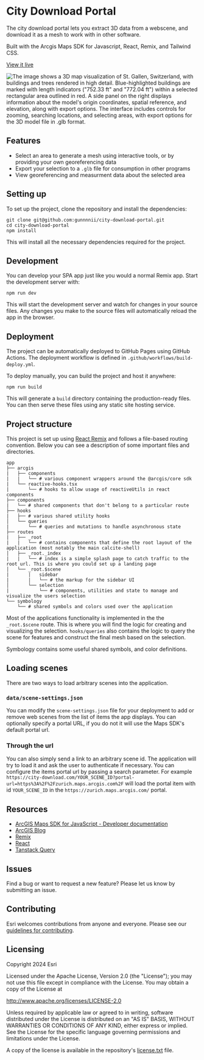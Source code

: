 # City Download Portal

The city download portal lets you extract 3D data from a webscene, and download it as a mesh to work with in other software.

Built with the Arcgis Maps SDK for Javascript, React, Remix, and Tailwind CSS.

[View it live](https://esri.github.io/city-download-portal/)

![The image shows a 3D map visualization of St. Gallen, Switzerland, with buildings and trees rendered in high detail. Blue-highlighted buildings are marked with length indicators ("752.33 ft" and "772.04 ft") within a selected rectangular area outlined in red. A side panel on the right displays information about the model's origin coordinates, spatial reference, and elevation, along with export options. The interface includes controls for zooming, searching locations, and selecting areas, with export options for the 3D model file in .glb format.](https://github.com/user-attachments/assets/15cb1550-4854-4853-8a66-6a995142efcd)

## Features

- Select an area to generate a mesh using interactive tools, or by providing your own georeferencing data
- Export your selection to a `.glb` file for consumption in other programs
- View georeferencing and measurment data about the selected area

## Setting up

To set up the project, clone the repository and install the dependencies:

```shell
git clone git@github.com:gunnnnii/city-download-portal.git
cd city-download-portal
npm install
```

This will install all the necessary dependencies required for the project.

## Development

You can develop your SPA app just like you would a normal Remix app. Start the development server with:

```shell
npm run dev
```

This will start the development server and watch for changes in your source files. Any changes you make to the source files will automatically reload the app in the browser.

## Deployment

The project can be automatically deployed to GitHub Pages using GitHub Actions. The deployment workflow is defined in `.github/workflows/build-deploy.yml`.

To deploy manually, you can build the project and host it anywhere:

```shell
npm run build
```

This will generate a `build` directory containing the production-ready files. You can then serve these files using any static site hosting service.

## Project structure

This project is set up using [React Remix](https://remix.run/) and follows a file-based routing convention. Below you can see a description of some important files and directories.

```
app
├── arcgis
|   ├── components
|   |   └── # various component wrappers around the @arcgis/core sdk
|   └── reactive-hooks.tsx
|       └── # hooks to allow usage of reactiveUtils in react components
├── components
|   └── # shared components that don't belong to a particular route
├── hooks
|   ├── # various shared utility hooks
│   └── queries
|       └── # queries and mutations to handle asynchronous state
├── routes
|   ├── _root
|   |   └── # contains components that define the root layout of the application (most notably the main calcite-shell)
│   ├── _root._index
|   |   └── # index is a simple splash page to catch traffic to the root url. This is where you could set up a landing page
│   └── _root.$scene
|       |   sidebar
|       |   └── # the markup for the sidebar UI
│       └── selection
|           └── # components, utilities and state to manage and visualize the users selection
└── symbology
    └── # shared symbols and colors used over the application
```

Most of the applications functionality is implemented in the the `_root.$scene` route. This is where you will find the logic for creating and visualizing the selection. `hooks/queries` also contains the logic to query the scene for features and construct the final mesh based on the selection.

Symbology contains some useful shared symbols, and color definitions.

## Loading scenes

There are two ways to load arbitrary scenes into the application.

### `data/scene-settings.json`

You can modify the `scene-settings.json` file for your deployment to add or remove web scenes from the list of items the app displays. You can optionally specify a portal URL, if you do not it will use the Maps SDK's default portal url.

### Through the url

You can also simply send a link to an arbitrary scene id. The application will try to load it and ask the user to authenticate if necessary. You can configure the items portal url by passing a search parameter. For example `https://city-download.com/YOUR_SCENE_ID?portal-url=https%3A%2F%2Fzurich.maps.arcgis.com%2F` will load the portal item with id `YOUR_SCENE_ID` in the `https://zurich.maps.arcgis.com/` portal.

## Resources

- [ArcGIS Maps SDK for JavaScript - Developer documentation](https://developers.arcgis.com/javascript/latest/)
- [ArcGIS Blog](http://blogs.esri.com/esri/arcgis/)
- [Remix](https://remix.run/)
- [React](https://react.dev/)
- [Tanstack Query](https://tanstack.com/query/latest)

## Issues

Find a bug or want to request a new feature? Please let us know by submitting an issue.

## Contributing

Esri welcomes contributions from anyone and everyone. Please see our [guidelines for contributing](https://github.com/esri/contributing).

## Licensing

Copyright 2024 Esri

Licensed under the Apache License, Version 2.0 (the "License");
you may not use this file except in compliance with the License.
You may obtain a copy of the License at

http://www.apache.org/licenses/LICENSE-2.0

Unless required by applicable law or agreed to in writing, software
distributed under the License is distributed on an "AS IS" BASIS,
WITHOUT WARRANTIES OR CONDITIONS OF ANY KIND, either express or implied.
See the License for the specific language governing permissions and
limitations under the License.

A copy of the license is available in the repository's [license.txt](./LICENSE.txt) file.
